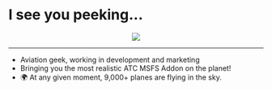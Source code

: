 # I see you peeking...</h1>
   
<div align="center">
   <img src="https://i.postimg.cc/5ynbHX3F/a320-1.gif"/>
</div>

<hr />

<ul>
 <li>Aviation geek, working in development and marketing</dt>
 <li>Bringing you the most realistic ATC MSFS Addon on the planet!</li>
 <li>🌍 At any given moment, 9,000+ planes are flying in the sky.</dt>
</ul>
